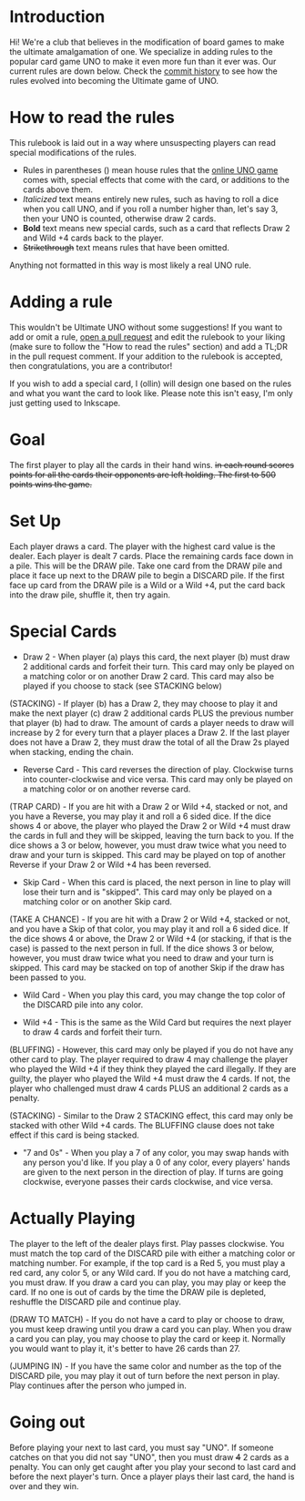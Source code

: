 # Introduction
Hi! We're a club that believes in the modification of board games to make the ultimate amalgamation of one. We specialize in adding rules to the popular card game UNO to make it even more fun than it ever was. Our current rules are down below. Check the [commit history](https://github.com/Ultimate-Uno/rules/commits/main) to see how the rules evolved into becoming the Ultimate game of UNO.

# How to read the rules
This rulebook is laid out in a way where unsuspecting players can read special modifications of the rules. 

* Rules in parentheses () mean house rules that the [online UNO game](https://store.steampowered.com/app/470220/UNO/) comes with, special effects that come with the card, or additions to the cards above them. 
* _Italicized_ text means entirely new rules, such as having to roll a dice when you call UNO, and if you roll a number higher than, let's say 3, then your UNO is counted, otherwise draw 2 cards.
* __Bold__ text means new special cards, such as a card that reflects Draw 2 and Wild +4 cards back to the player.
* ~~Strikethrough~~ text means rules that have been omitted.

Anything not formatted in this way is most likely a real UNO rule.

# Adding a rule
This wouldn't be Ultimate UNO without some suggestions! If you want to add or omit a rule, [open a pull request](https://github.com/Ultimate-Uno/rules/pulls) and edit the rulebook to your liking (make sure to follow the "How to read the rules" section) and add a TL;DR in the pull request comment. If your addition to the rulebook is accepted, then congratulations, you are a contributor!

If you wish to add a special card, I (ollin) will design one based on the rules and what you want the card to look like. Please note this isn't easy, I'm only just getting used to Inkscape.

# Goal
The first player to play all the cards in their hand wins. ~~in each round scores points for all the cards their opponents are left holding. The first to 500 points wins the game.~~

# Set Up
Each player draws a card. The player with the highest card value is the dealer. Each player is dealt 7 cards. Place the remaining cards face down in a pile. This will be the DRAW pile. Take one card from the DRAW pile and place it face up next to the DRAW pile to begin a DISCARD pile. If the first face up card from the DRAW pile is a Wild or a Wild +4, put the card back into the draw pile, shuffle it, then try again.

# Special Cards

* Draw 2 - When player (a) plays this card, the next player (b) must draw 2 additional cards and forfeit their turn. This card may only be played on a matching color or on another Draw 2 card. This card may also be played if you choose to stack (see STACKING below)

(STACKING) - If player (b) has a Draw 2, they may choose to play it and make the next player (c) draw 2 additional cards PLUS the previous number that player (b) had to draw. The amount of cards a player needs to draw will increase by 2 for every turn that a player places a Draw 2. If the last player does not have a Draw 2, they must draw the total of all the Draw 2s played when stacking, ending the chain.

* Reverse Card - This card reverses the direction of play. Clockwise turns into counter-clockwise and vice versa. This card may only be played on a matching color or on another reverse card. 

(TRAP CARD) - If you are hit with a Draw 2 or Wild +4, stacked or not, and you have a Reverse, you may play it and roll a 6 sided dice. If the dice shows 4 or above, the player who played the Draw 2 or Wild +4 must draw the cards in full and they will be skipped, leaving the turn back to you. If the dice shows a 3 or below, however, you must draw twice what you need to draw and your turn is skipped. This card may be played on top of another Reverse if your Draw 2 or Wild +4 has been reversed.

* Skip Card - When this card is placed, the next person in line to play will lose their turn and is "skipped". This card may only be played on a matching color or on another Skip card.

(TAKE A CHANCE) - If you are hit with a Draw 2 or Wild +4, stacked or not, and you have a Skip of that color, you may play it and roll a 6 sided dice. If the dice shows 4 or above, the Draw 2 or Wild +4 (or stacking, if that is the case) is passed to the next person in full. If the dice shows 3 or below, however, you must draw twice what you need to draw and your turn is skipped. This card may be stacked on top of another Skip if the draw has been passed to you.

* Wild Card - When you play this card, you may change the top color of the DISCARD pile into any color. 

* Wild +4 - This is the same as the Wild Card but requires the next player to draw 4 cards and forfeit their turn. 

(BLUFFING) - However, this card may only be played if you do not have any other card to play. The player required to draw 4 may challenge the player who played the Wild +4 if they think they played the card illegally. If they are guilty, the player who played the Wild +4 must draw the 4 cards. If not, the player who challenged must draw 4 cards PLUS an additional 2 cards as a penalty.

(STACKING) - Similar to the Draw 2 STACKING effect, this card may only be stacked with other Wild +4 cards. The BLUFFING clause does not take effect if this card is being stacked.

* "7 and 0s"  - When you play a 7 of any color, you may swap hands with any person you'd like. If you play a 0 of any color, every players' hands are given to the next person in the direction of play. If turns are going clockwise, everyone passes their cards clockwise, and vice versa.

# Actually Playing
The player to the left of the dealer plays first. Play passes clockwise. You must match the top card of the DISCARD pile with either a matching color or matching number. For example, if the top card is a Red 5, you must play a red card, any color 5, or any Wild card. If you do not have a matching card, you must draw. If you draw a card you can play, you may play or keep the card. If no one is out of cards by the time the DRAW pile is depleted, reshuffle the DISCARD pile and continue play.

(DRAW TO MATCH) - If you do not have a card to play or choose to draw, you must keep drawing until you draw a card you can play. When you draw a card you can play, you may choose to play the card or keep it. Normally you would want to play it, it's better to have 26 cards than 27.

(JUMPING IN) - If you have the same color and number as the top of the DISCARD pile, you may play it out of turn before the next person in play. Play continues after the person who jumped in.

# Going out
Before playing your next to last card, you must say "UNO". If someone catches on that you did not say "UNO", then you must draw ~~4~~ 2 cards as a penalty. You can only get caught after you play your second to last card and before the next player's turn. Once a player plays their last card, the hand is over and they win. 
